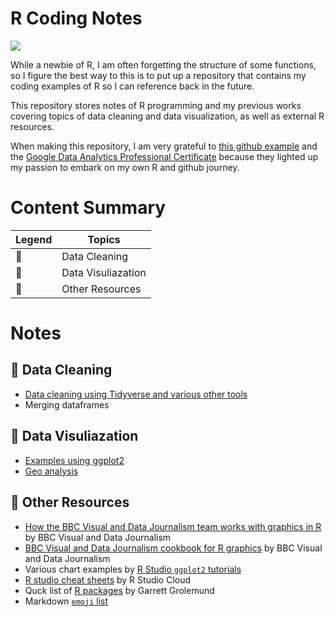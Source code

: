# R Coding Notes
![](https://img.shields.io/badge/Language-R-blue)

While a newbie of R, I am often forgetting the structure of some functions, so I figure the best way to this is to put up a repository that contains my coding examples of R so I can reference back in the future. 

This repository stores notes of R programming and my previous works covering topics of data cleaning and data visualization, as well as external R resources. 

When making this repository, I am very grateful to [this github example](https://github.com/erikaduan/r_tips/blob/master/README.md) and the [Google Data Analytics Professional Certificate](https://www.coursera.org/professional-certificates/google-data-analytics) because they lighted up my passion to embark on my own R and github journey. 

# Content Summary

| Legend | Topics |
| ------ | ------ |
|  :dart: | Data Cleaning  |
|  :art: | Data Visuliazation  |
|  :memo: | Other Resources  |

# Notes
## :dart: Data Cleaning
* [Data cleaning using Tidyverse and various other tools](https://github.com/stonetosky/R_Notes/tree/main/Notes)
* Merging dataframes

## :art: Data Visuliazation
* [Examples using ggplot2]()
* [Geo analysis]()

## :memo: Other Resources
* [How the BBC Visual and Data Journalism team works with graphics in R](https://github.com/bbc/bbplot) by BBC Visual and Data Journalism
* [BBC Visual and Data Journalism cookbook for R graphics](https://bbc.github.io/rcookbook/) by BBC Visual and Data Journalism
* Various chart examples by [R Studio `ggplot2` tutorials](https://rstudio.cloud/learn/primers/3)
* [R studio cheat sheets](https://rstudio.cloud/learn/cheat-sheets) by R Studio Cloud
* Quck list of [R packages](https://support.rstudio.com/hc/en-us/articles/201057987-Quick-list-of-useful-R-packages) by Garrett Grolemund
* Markdown [`emoji` list](https://gist.github.com/rxaviers/7360908#file-gistfile1-md)
